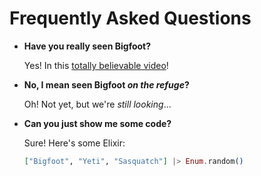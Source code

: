 # Frequently Asked Questions

- **Have you really seen Bigfoot?**

	Yes! In this [totally believable video](https://www.youtube.com/watch?v=v77ijOO8oAk)!

- **No, I mean seen Bigfoot *on the refuge*?**

	Oh! Not yet, but we're *still looking*...

- **Can you just show me some code?**

	Sure! Here's some Elixir:

	```elixir
	["Bigfoot", "Yeti", "Sasquatch"] |> Enum.random()
	```
